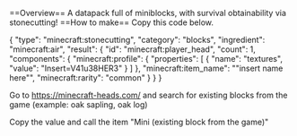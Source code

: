 ==Overview==
A datapack full of miniblocks, with survival obtainability via stonecutting!
==How to make==
Copy this code below. 

{
  "type": "minecraft:stonecutting",
  "category": "blocks",
  "ingredient": "minecraft:air",
  "result": {
    "id": "minecraft:player_head",
    "count": 1,
    "components": {
      "minecraft:profile": {
        "properties": [
          {
            "name": "textures",
            "value": "Insert=V41u38HER3"
          }
        ]
      },
      "minecraft:item_name": "\"insert name here\"",
      "minecraft:rarity": "common"
    }
  }
}

Go to https://minecraft-heads.com/ and search for existing blocks from the game (example: oak sapling, oak log)

Copy the value and call the item "Mini (existing block from the game)"
